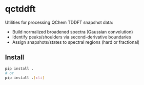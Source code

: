 # qctddft

Utilities for processing QChem TDDFT snapshot data:
- Build normalized broadened spectra (Gaussian convolution)
- Identify peaks/shoulders via second-derivative boundaries
- Assign snapshots/states to spectral regions (hard or fractional)

## Install
```bash
pip install .
# or
pip install .[cli]

